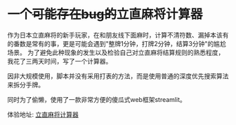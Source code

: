 # 一个<del>可能存在bug的</del>立直麻将计算器

作为日本立直麻将的新手玩家，在和朋友线下面麻时，计算不清符数、漏掉本该有的番数是常有的事，更是可能会遇到"整牌1分钟，打牌2分钟，结算3分钟"的尴尬场景。 
为了避免此种现象的发生以及检验自己对立直麻将结算规则的熟悉程度，我花了三两天时间，写了一个计算器。

因非大规模使用，脚本并没有采用打表的方法，而是使用普通的深度优先搜索算法来拆分手牌。

同时为了偷懒，使用了一款非常方便的傻瓜式web框架streamlit。

体验地址: [立直麻将计算器](https://mahjong.fyz666.xyz)

